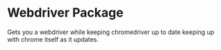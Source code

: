 # Webdriver Package

Gets you a webdriver while keeping chromedriver up to date keeping up with chrome itself as it updates.

